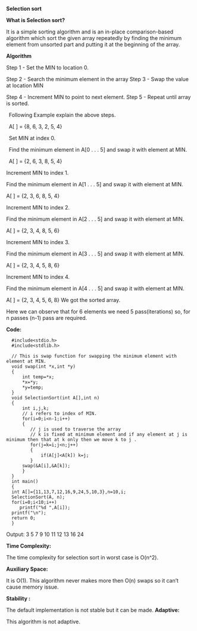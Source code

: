 ﻿**Selection sort** 

**What is Selection sort?** 

It is a simple sorting algorithm and is an in-place comparison-based algorithm which sort the given array repeatedly by finding the minimum element from unsorted part and putting it at the beginning of the array.

**Algorithm** 

Step 1 -  Set the MIN to location 0.

Step 2 -  Search the minimum element in the array Step 3 -  Swap the value at location MIN

Step 4 -  Increment MIN to point to next element. Step 5 -  Repeat until array is sorted.

` `Following Example explain the above steps.

` `A[ ] = {8, 6, 3, 2, 5, 4}

` `Set MIN at index 0.

` `Find the minimum element in A[0 . . . 5] and swap it with element at  MIN.

` `A[ ] = {2, 6, 3, 8, 5, 4}

Increment MIN to index 1.

Find the minimum element in A[1 . . . 5] and swap it with element at MIN.

A[ ] = {2, 3, 6, 8, 5, 4}

Increment MIN to index 2.

Find the minimum element in A[2 . . . 5] and swap it with element at MIN.

A[ ] = {2, 3, 4, 8, 5, 6}

Increment MIN to index 3.

Find the minimum element in A[3 . . . 5] and swap it with element at MIN.

A[ ] = {2, 3, 4, 5, 8, 6}

Increment MIN to index 4.

Find the minimum element in A[4 . . . 5] and swap it with element at MIN.

A[ ] = {2, 3, 4, 5, 6, 8} We got the sorted array.

Here we can observe that for 6 elements we need 5 pass(iterations) so, for n passes (n-1) pass are required.

**Code:** 

      #include<stdio.h>
      #include<stdlib.h>

      // This is swap function for swapping the minimum element with element at MIN. 
      void swap(int *x,int *y)
      { 
          int temp=*x; 
          *x=*y; 
          *y=temp; 
      } 
      void SelectionSort(int A[],int n)
      { 
          int i,j,k; 
          // i refers to index of MIN.
          for(i=0;i<n-1;i++) 
          {
             // j is used to traverse the array
             // k is fixed at minimum element and if any element at j is minimum then that at k only then we move k to j .
             for(j=k=i;j<n;j++) 
             {
                 if(A[j]<A[k]) k=j; 
             }
          swap(&A[i],&A[k]); 
          }
      } 
      int main() 
      { 
      int A[]={11,13,7,12,16,9,24,5,10,3},n=10,i; 
      SelectionSort(A, n); 
      for(i=0;i<10;i++) 
         printf("%d ",A[i]); 
      printf("\n"); 
      return 0; 
      } 

Output: 3 5 7 9 10 11 12 13 16 24 

**Time Complexity:**  

The time complexity for selection sort in worst case is O(n^2).

**Auxiliary Space:** 

It is O(1). This algorithm never makes more then O(n) swaps so it can’t cause memory issue.

**Stability :** 

The default implementation is not stable but it  can be made. **Adaptive:** 

This algorithm is not adaptive.
